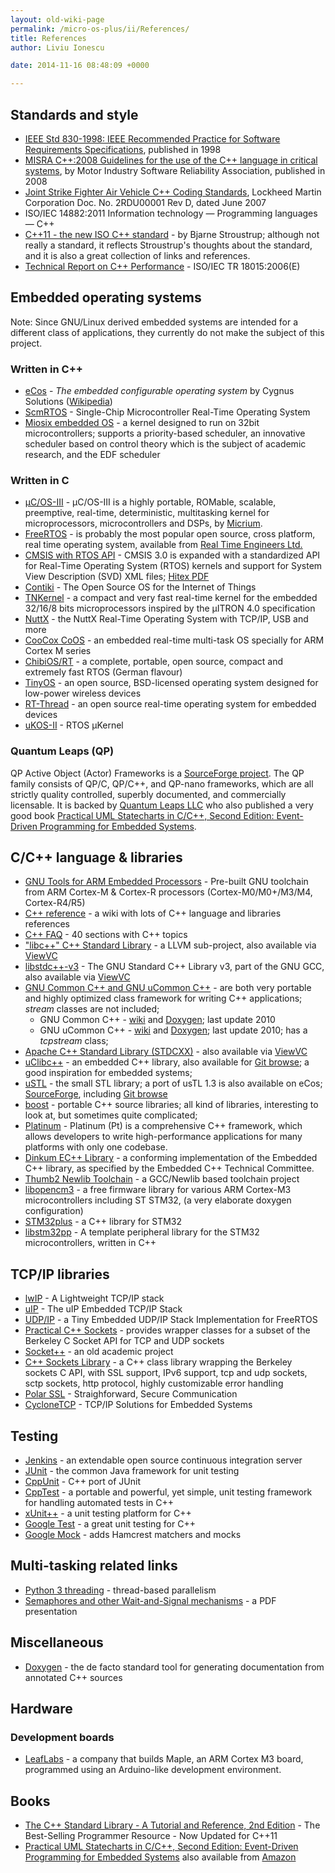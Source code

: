 ```yaml
---
layout: old-wiki-page
permalink: /micro-os-plus/ii/References/
title: References
author: Liviu Ionescu

date: 2014-11-16 08:48:09 +0000

---
```


Standards and style
-------------------

-   [IEEE Std 830-1998: IEEE Recommended Practice for Software Requirements Specifications](http://ieeexplore.ieee.org/xpl/articleDetails.jsp?arnumber=720574), published in 1998
-   [MISRA C++:2008 Guidelines for the use of the C++ language in critical systems](http://www.misra-cpp.com/Activities/MISRAC/tabid/171/Default.aspx), by Motor Industry Software Reliability Association, published in 2008
-   [Joint Strike Fighter Air Vehicle C++ Coding Standards](http://www.jsf.mil/downloads/documents/JSF_AV_C++_Coding_Standards_Rev_C.doc), Lockheed Martin Corporation Doc. No. 2RDU00001 Rev D, dated June 2007
-   ISO/IEC 14882:2011 Information technology — Programming languages — C++
-   [C++11 - the new ISO C++ standard](http://www.stroustrup.com/C++11FAQ.html) - by Bjarne Stroustrup; although not really a standard, it reflects Stroustrup's thoughts about the standard, and it is also a great collection of links and references.
-   [Technical Report on C++ Performance](http://www.open-std.org/jtc1/sc22/wg21/docs/TR18015.pdf) - ISO/IEC TR 18015:2006(E)

Embedded operating systems
--------------------------

Note: Since GNU/Linux derived embedded systems are intended for a different class of applications, they currently do not make the subject of this project.

### Written in C++

-   [eCos](http://ecos.sourceware.org/) - *The embedded configurable operating system* by Cygnus Solutions ([Wikipedia](http://en.wikipedia.org/wiki/ECos))
-   [ScmRTOS](http://scmrtos.sourceforge.net/ScmRTOS) - Single-Chip Microcontroller Real-Time Operating System
-   [Miosix embedded OS](http://miosix.org/index.html) - a kernel designed to run on 32bit microcontrollers; supports a priority-based scheduler, an innovative scheduler based on control theory which is the subject of academic research, and the EDF scheduler

### Written in C

-   [µC/OS-III](http://micrium.com/rtos/ucosiii/overview/) - µC/OS-III is a highly portable, ROMable, scalable, preemptive, real-time, deterministic, multitasking kernel for microprocessors, microcontrollers and DSPs, by [Micrium](http://micrium.com).
-   [FreeRTOS](http://www.freertos.org) - is probably the most popular open source, cross platform, real time operating system, available from [Real Time Engineers Ltd.](http://www.freertos.org/RTOS-contact-and-support.html)
-   [CMSIS with RTOS API](http://www.arm.com/about/newsroom/arm-extends-cmsis-with-rtos-api-and-system-view-description.php) - CMSIS 3.0 is expanded with a standardized API for Real-Time Operating System (RTOS) kernels and support for System View Description (SVD) XML files; [Hitex PDF](http://www.hitex.co.uk/fileadmin/uk-files/downloads/ARM%20Day/Hitex%20Conference%20-%20CMSIS-RTOS%20Feabhas.pdf)
-   [Contiki](http://www.contiki-os.org) - The Open Source OS for the Internet of Things
-   [TNKernel](http://www.tnkernel.com/index.html) - a compact and very fast real-time kernel for the embedded 32/16/8 bits microprocessors inspired by the μITRON 4.0 specification
-   [NuttX](http://nuttx.org) - the NuttX Real-Time Operating System with TCP/IP, USB and more
-   [CooCox CoOS](http://www.coocox.org/CoOS.htm) - an embedded real-time multi-task OS specially for ARM Cortex M series
-   [ChibiOS/RT](http://www.chibios.org/) - a complete, portable, open source, compact and extremely fast RTOS (German flavour)
-   [TinyOS](http://www.tinyos.net) - an open source, BSD-licensed operating system designed for low-power wireless devices
-   [RT-Thread](http://en.rt-thread.org) - an open source real-time operating system for embedded devices
-   [uKOS-II](http://www.ukos.ch/) - RTOS µKernel

### Quantum Leaps (QP)

QP Active Object (Actor) Frameworks is a [SourceForge project](http://sourceforge.net/projects/qpc/). The QP family consists of QP/C, QP/C++, and QP-nano frameworks, which are all strictly quality controlled, superbly documented, and commercially licensable. It is backed by [Quantum Leaps LLC](http://www.state-machine.com) who also published a very good book [Practical UML Statecharts in C/C++, Second Edition: Event-Driven Programming for Embedded Systems](http://www.state-machine.com/psicc2/index.php).

C/C++ language & libraries
--------------------------

-   [GNU Tools for ARM Embedded Processors](http://launchpad.net/gcc-arm-embedded) - Pre-built GNU toolchain from ARM Cortex-M & Cortex-R processors (Cortex-M0/M0+/M3/M4, Cortex-R4/R5)
-   [C++ reference](http://en.cppreference.com/w/cpp) - a wiki with lots of C++ language and libraries references
-   [C++ FAQ](http://www.parashift.com/c++-faq-lite/index.html) - 40 sections with C++ topics
-   ["libc++" C++ Standard Library](http://libcxx.llvm.org) - a LLVM sub-project, also available via [ViewVC](http://llvm.org/viewvc/llvm-project/libcxx/trunk/)
-   [libstdc++-v3](http://gcc.gnu.org/libstdc++/) - The GNU Standard C++ Library v3, part of the GNU GCC, also available via [ViewVC](http://gcc.gnu.org/viewcvs/trunk/libstdc%2B%2B-v3/)
-   [GNU Common C++ and GNU uCommon C++](http://www.gnu.org/software/commoncpp/) - are both very portable and highly optimized class framework for writing C++ applications; *stream* classes are not included;
    -   GNU Common C++ - [wiki](http://www.gnutelephony.org/index.php/GNU_Common_C%2B%2B) and [Doxygen](http://www.gnutelephony.org/doxy/bayonne2/); last update 2010
    -   GNU uCommon C++ - [wiki](http://www.gnutelephony.org/index.php/GNU_uCommon_C%2B%2B) and [Doxygen](http://www.gnutelephony.org/doxy/ucommon/); last update 2010; has a *tcpstream* class;
-   [Apache C++ Standard Library (STDCXX)](http://stdcxx.apache.org/index.html) - also available via [ViewVC](http://svn.apache.org/viewvc/stdcxx/trunk/)
-   [uClibc++](http://cxx.uclibc.org) - an embedded C++ library, also available for [Git browse](http://git.uclibc.org/uClibc++/); a good inspiration for embedded systems;
-   [uSTL](http://ustl.sourceforge.net) - the small STL library; a port of usTL 1.3 is also available on eCos; [SourceForge](http://sourceforge.net/projects/ustl/), including [Git browse](http://sourceforge.net/p/ustl/code/)
-   [boost](http://www.boost.org) - portable C++ source libraries; all kind of libraries, interesting to look at, but sometimes quite complicated;
-   [Platinum](http://www.pt-framework.org/htdocs/classes.html) - Platinum (Pt) is a comprehensive C++ framework, which allows developers to write high-performance applications for many platforms with only one codebase.
-   [Dinkum EC++ Library](http://www.qnx.com/developers/docs/6.4.1/dinkum_en/ecpp/index.html) - a conforming implementation of the Embedded C++ library, as specified by the Embedded C++ Technical Committee.
-   [Thumb2 Newlib Toolchain](http://dekar.wc3edit.net/2012/10/11/the-power-of-tnt-is-at-your-disposal/) - a GCC/Newlib based toolchain project
-   [libopencm3](http://www.libopencm3.org/wiki/Main_Page) - a free firmware library for various ARM Cortex-M3 microcontrollers including ST STM32, (a very elaborate doxygen configuration)
-   [STM32plus](http://andybrown.me.uk/wk/2013/02/10/stm32plus-2-0-0/) - a C++ library for STM32
-   [libstm32pp](http://github.com/JorgeAparicio/libstm32pp) - A template peripheral library for the STM32 microcontrollers, written in C++

TCP/IP libraries
----------------

-   [lwIP](http://savannah.nongnu.org/projects/lwip/) - A Lightweight TCP/IP stack
-   [uIP](http://sourceforge.net/projects/uip-stack/) - The uIP Embedded TCP/IP Stack
-   [UDP/IP](http://www.freertos.org/FreeRTOS-Plus/FreeRTOS_Plus_UDP/FreeRTOS_Plus_UDP.shtml) - a Tiny Embedded UDP/IP Stack Implementation for FreeRTOS
-   [Practical C++ Sockets](http://cs.ecs.baylor.edu/~donahoo/practical/CSockets/practical/) - provides wrapper classes for a subset of the Berkeley C Socket API for TCP and UDP sockets
-   [Socket++](http://www.cs.utexas.edu/users/lavender/courses/socket++/) - an old academic project
-   [C++ Sockets Library](http://www.alhem.net/Sockets/index.html) - a C++ class library wrapping the Berkeley sockets C API, with SSL support, IPv6 support, tcp and udp sockets, sctp sockets, http protocol, highly customizable error handling
-   [Polar SSL](http://polarssl.org) - Straighforward, Secure Communication
-   [CycloneTCP](http://www.oryx-embedded.com/cyclone_tcp.html) - TCP/IP Solutions for Embedded Systems

Testing
-------

-   [Jenkins](http://jenkins-ci.org) - an extendable open source continuous integration server
-   [JUnit](http://junit.sourceforge.net) - the common Java framework for unit testing
-   [CppUnit](http://sourceforge.net/apps/mediawiki/cppunit/) - C++ port of JUnit
-   [CppTest](http://cpptest.sourceforge.net) - a portable and powerful, yet simple, unit testing framework for handling automated tests in C++
-   [xUnit++](http://bitbucket.org/moswald/xunit/wiki/Home) - a unit testing platform for C++
-   [Google Test](http://code.google.com/p/googletest/) - a great unit testing for C++
-   [Google Mock](http://code.google.com/p/googlemock/) - adds Hamcrest matchers and mocks

Multi-tasking related links
---------------------------

-   [Python 3 threading](http://docs.python.org/3/library/threading.html) - thread-based parallelism
-   [Semaphores and other Wait-and-Signal mechanisms](http://www.uio.no/studier/emner/matnat/ifi/INF3150/h03/annet/slides/semaphores.pdf) - a PDF presentation

Miscellaneous
-------------

-   [Doxygen](http://www.stack.nl/~dimitri/doxygen/index.html) - the de facto standard tool for generating documentation from annotated C++ sources

Hardware
--------

### Development boards

-   [LeafLabs](http://leaflabs.com) - a company that builds Maple, an ARM Cortex M3 board, programmed using an Arduino-like development environment.

Books
-----

-   [The C++ Standard Library - A Tutorial and Reference, 2nd Edition](http://www.cppstdlib.com) - The Best-Selling Programmer Resource - Now Updated for C++11
-   [Practical UML Statecharts in C/C++, Second Edition: Event-Driven Programming for Embedded Systems](http://www.state-machine.com/psicc2/index.php) also available from [Amazon](http://www.amazon.com/exec/obidos/ASIN/0750687061/quantumleap06-20)
